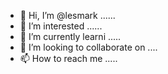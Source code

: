 - 👋 Hi, I’m @lesmark ......
- 👀 I’m interested ......
- 🌱 I’m currently learni .....
- 💞️ I’m looking to collaborate on ....
- 📫 How to reach me .....

<!---
lesmark/lesmark is a ✨ special ✨ repository because its `README.md` (this file) appears on your GitHub profile.
You can click the Preview link to take a look at your changes.
--->
